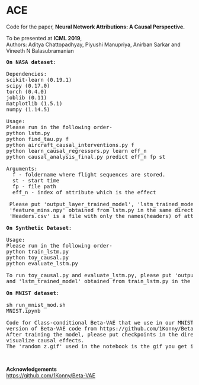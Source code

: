 # ACE
Code for the paper, <b>Neural Network Attributions: A Causal Perspective.</b>

To be presented at <b>ICML 2019</b>,<br>
Authors: Aditya Chattopadhyay, Piyushi Manupriya, Anirban Sarkar and Vineeth N Balasubramanian

<pre>
<b>On NASA dataset</b>:

Dependencies:
scikit-learn (0.19.1)
scipy (0.17.0)
torch (0.4.0)
joblib (0.11)
matplotlib (1.5.1)
numpy (1.14.5)

Usage:
Please run in the following order-
python lstm.py
python find_tau.py f
python aircraft_causal_interventions.py f
python learn_causal_regressors.py learn eff_n
python causal_analysis_final.py predict eff_n fp st

Arguments:
  f - foldername where flight sequences are stored.
  st - start time
  fp - file path
  eff_n - index of attribute which is the effect
 
 Please put 'output_layer_trained_model', 'lstm_trained_model', 'feature_maxs.npy',
 'feature_mins.npy' obtained from lstm.py in the same directory as other codes. 
 'Headers.csv' is a file with only the names(headers) of attributes.

<b>On Synthetic Dataset</b>:

Usage:
Please run in the following order-
python train_lstm.py
python toy_causal.py
python evaluate_lstm.py

To run toy_causal.py and evaluate_lstm.py, please put 'output_layer_trained_model'
and 'lstm_trained_model' obtained from train_lstm.py in the same directory.

<b>On MNIST dataset</b>:

sh run_mnist_mod.sh
MNIST.ipynb

Code for Class-conditional Beta-VAE that we use in our MNIST experiment is a modified 
version of Beta-VAE code from https://github.com/1Konny/Beta-VAE(acknowledged).
After training the model, please put checkpoints in the directory of MNIST.ipynb to 
visualize causal effects.
The 'random_z.gif' used in the notebook is the gif you get in outputs folder after training.
</pre><br>  
<b>Acknowledgements</b><br>
https://github.com/1Konny/Beta-VAE

